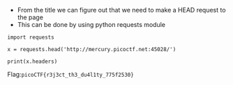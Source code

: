 - From the title we can figure out that we need to make a HEAD request to the page
- This can be done by using python requests module
```{python}
import requests

x = requests.head('http://mercury.picoctf.net:45028/')

print(x.headers)
```

Flag:`picoCTF{r3j3ct_th3_du4l1ty_775f2530}`
